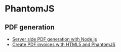 # PhantomJS

## PDF generation

 * [Server side PDF generation with Node.js](http://www.feedhenry.com/server-side-pdf-generation-node-js/)
 * [Create PDF invoices with HTML5 and PhantomJS](http://we-love-php.blogspot.co.uk/2012/12/create-pdf-invoices-with-html5-and-phantomjs.html)
